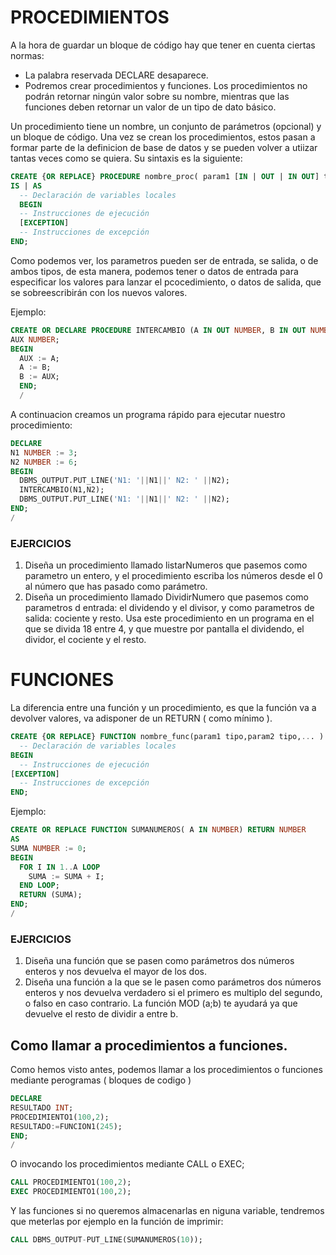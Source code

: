 # PROCEDIMIENTOS

A la hora de guardar un bloque de código hay que tener en cuenta ciertas normas:

- La palabra reservada DECLARE desaparece.
- Podremos crear procedimientos y funciones. Los procedimientos no podrán retornar ningún valor sobre su nombre, 
mientras que las funciones deben retornar un valor de un tipo de dato básico.

Un procedimiento tiene un nombre, un conjunto de parámetros (opcional) y un bloque de código. 
Una vez se crean los procedimientos, estos pasan a formar parte de la definicion de base de datos y se pueden volver 
a utiizar tantas veces como se quiera.
Su sintaxis es la siguiente:
```sql
CREATE {OR REPLACE} PROCEDURE nombre_proc( param1 [IN | OUT | IN OUT] tipo,... )
IS | AS
  -- Declaración de variables locales
  BEGIN
  -- Instrucciones de ejecución
  [EXCEPTION]
  -- Instrucciones de excepción
END;
```
Como podemos ver, los parametros pueden ser de entrada, se salida, o de ambos tipos, de esta manera, podemos tener o datos de entrada
para especificar los valores para lanzar el pcocedimiento, o datos de salida, que se sobreescribirán con los nuevos valores.

Ejemplo:

```sql
CREATE OR DECLARE PROCEDURE INTERCAMBIO (A IN OUT NUMBER, B IN OUT NUMBER) AS
AUX NUMBER;
BEGIN
  AUX := A;
  A := B;
  B := AUX;
  END;
  /
```
A continuacion creamos un programa rápido para ejecutar nuestro procedimiento:
```sql
DECLARE
N1 NUMBER := 3;
N2 NUMBER := 6;
BEGIN
  DBMS_OUTPUT.PUT_LINE('N1: '||N1||' N2: ' ||N2);
  INTERCAMBIO(N1,N2);
  DBMS_OUTPUT.PUT_LINE('N1: '||N1||' N2: ' ||N2);
END;
/
```

### EJERCICIOS
1.  Diseña un procedimiento llamado listarNumeros que pasemos como parametro un entero, y el procedimiento escriba los números
desde el 0 al número que has pasado como parámetro.
2.  Diseña un procedimiento llamado DividirNumero que pasemos como parametros d entrada: el dividendo y el divisor, y como parametros de salida:
cociente y resto. Usa este procedimiento en un programa en el que se divida 18 entre 4, y que muestre por pantalla el dividendo, el dividor,
el cociente y el resto.

# FUNCIONES

La diferencia entre una función y un procedimiento, es que la función va a devolver valores, va adisponer de un RETURN ( como mínimo ).

```sql
CREATE {OR REPLACE} FUNCTION nombre_func(param1 tipo,param2 tipo,... ) RETURN tipo_dato IS
  -- Declaración de variables locales
BEGIN
  -- Instrucciones de ejecución
[EXCEPTION]
  -- Instrucciones de excepción
END;
```
Ejemplo:
```sql
CREATE OR REPLACE FUNCTION SUMANUMEROS( A IN NUMBER) RETURN NUMBER
AS
SUMA NUMBER := 0;
BEGIN
  FOR I IN 1..A LOOP
    SUMA := SUMA + I;
  END LOOP;
  RETURN (SUMA);
END;
/
```

### EJERCICIOS
1.  Diseña una función que se pasen como parámetros dos números enteros y nos devuelva el mayor de los dos.
2.  Diseña una función a la que se le pasen como parámetros dos números enteros y nos devuelva verdadero si el primero es multiplo del segundo, 
o falso en caso contrario. La función MOD (a;b) te ayudará ya que devuelve el resto de dividir a entre b.

## Como llamar a procedimientos a funciones.

Como hemos visto antes, podemos llamar a los procedimientos o funciones mediante perogramas ( bloques de codigo )
```sql
DECLARE
RESULTADO INT;
PROCEDIMIENTO1(100,2);
RESULTADO:=FUNCION1(245);
END;
/
```
O invocando los procedimientos mediante CALL o EXEC;
```sql
CALL PROCEDIMIENTO1(100,2);
EXEC PROCEDIMIENTO1(100,2);
```
Y las funciones si no queremos almacenarlas en niguna variable, tendremos que meterlas por ejemplo en la función de imprimir:
```sql
CALL DBMS_OUTPUT-PUT_LINE(SUMANUMEROS(10));
```
